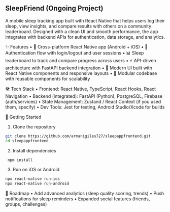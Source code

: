 ## SleepFriend (Ongoing Project)

A mobile sleep tracking app built with React Native that helps users log their sleep, view insights, and compare results with others on a community leaderboard. Designed with a clean UI and smooth performance, the app integrates with backend APIs for authentication, data storage, and analytics.

✨ Features
	•	📱 Cross-platform React Native app (Android + iOS)
	•	🔐 Authentication flow with login/logout and user sessions
	•	📊 Sleep leaderboard to track and compare progress across users
	•	⚡ API-driven architecture with FastAPI backend integration
	•	🎨 Modern UI built with React Native components and responsive layouts
	•	📂 Modular codebase with reusable components for scalability

🛠️ Tech Stack
	•	Frontend: React Native, TypeScript, React Hooks, React Navigation
	•	Backend (integrated): FastAPI (Python), PostgreSQL, Firebase (auth/services)
	•	State Management: Zustand / React Context (if you used them, specify)
	•	Dev Tools: Jest for testing, Android Studio/Xcode for builds

🚀 Getting Started
1.	Clone the repository
 
```sh
git clone https://github.com/armanigiles727/sleepappfrontend.git
cd sleepappfrontend
```
2.	Install dependencies
```sh
 npm install
```
3. Run on iOS or Android
 ```sh
npx react-native run-ios
npx react-native run-android
```

🔮 Roadmap
	•	Add advanced analytics (sleep quality scoring, trends)
	•	Push notifications for sleep reminders
	•	Expanded social features (friends, groups, challenges)

